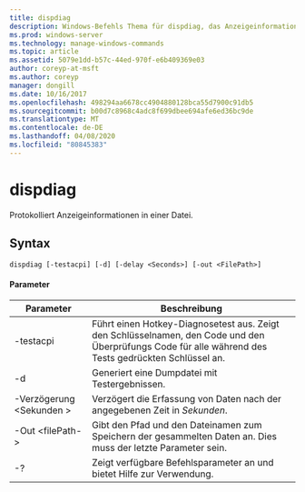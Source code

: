 ```yaml
---
title: dispdiag
description: Windows-Befehls Thema für dispdiag, das Anzeigeinformationen in einer Datei protokolliert.
ms.prod: windows-server
ms.technology: manage-windows-commands
ms.topic: article
ms.assetid: 5079e1dd-b57c-44ed-970f-e6b409369e03
author: coreyp-at-msft
ms.author: coreyp
manager: dongill
ms.date: 10/16/2017
ms.openlocfilehash: 498294aa6678cc4904880128bca55d7900c91db5
ms.sourcegitcommit: b00d7c8968c4adc8f699dbee694afe6ed36bc9de
ms.translationtype: MT
ms.contentlocale: de-DE
ms.lasthandoff: 04/08/2020
ms.locfileid: "80845383"
---
```

# <a name="dispdiag"></a>dispdiag

Protokolliert Anzeigeinformationen in einer Datei.

## <a name="syntax"></a>Syntax

```
dispdiag [-testacpi] [-d] [-delay <Seconds>] [-out <FilePath>]
```

#### <a name="parameters"></a>Parameter

|Parameter|Beschreibung|
|---------|-----------|
|-testacpi|Führt einen Hotkey-Diagnosetest aus. Zeigt den Schlüsselnamen, den Code und den Überprüfungs Code für alle während des Tests gedrückten Schlüssel an.|
|-d|Generiert eine Dumpdatei mit Testergebnissen.|
|-Verzögerung \<Sekunden >|Verzögert die Erfassung von Daten nach der angegebenen Zeit in *Sekunden*.|
|-Out \<filePath->|Gibt den Pfad und den Dateinamen zum Speichern der gesammelten Daten an. Dies muss der letzte Parameter sein.|
|-?|Zeigt verfügbare Befehlsparameter an und bietet Hilfe zur Verwendung.|